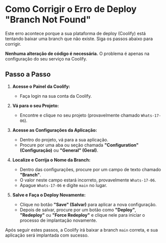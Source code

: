 # Como Corrigir o Erro de Deploy "Branch Not Found"

Este erro acontece porque a sua plataforma de deploy (Coolify) está tentando baixar uma branch que não existe. Siga os passos abaixo para corrigir.

**Nenhuma alteração de código é necessária.** O problema é apenas na configuração do seu serviço na Coolify.

## Passo a Passo

1.  **Acesse o Painel da Coolify:**
    *   Faça login na sua conta da Coolify.

2.  **Vá para o seu Projeto:**
    *   Encontre e clique no seu projeto (provavelmente chamado `Whats-17-06`).

3.  **Acesse as Configurações da Aplicação:**
    *   Dentro do projeto, vá para a sua aplicação.
    *   Procure por uma aba ou seção chamada **"Configuration" (Configuração)** ou **"General" (Geral)**.

4.  **Localize e Corrija o Nome da Branch:**
    *   Dentro das configurações, procure por um campo de texto chamado **"Branch"**.
    *   O valor neste campo estará incorreto, provavelmente `Whats-17-06`.
    *   Apague `Whats-17-06` e digite `main` no lugar.

5.  **Salve e Faça o Deploy Novamente:**
    *   Clique no botão **"Save" (Salvar)** para aplicar a nova configuração.
    *   Depois de salvar, procure por um botão como **"Deploy"**, **"Redeploy"** ou **"Force Redeploy"** e clique nele para iniciar o processo de implantação novamente.

Após seguir estes passos, a Coolify irá baixar a branch `main` correta, e sua aplicação será implantada com sucesso.
